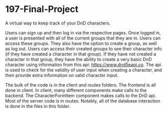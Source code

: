 # 197-Final-Project
A virtual way to keep track of your DnD characters.

Users can sign up and then log in via the respective pages. Once logged in, a user is presented with
all of the current groups that they are in. Users can access these groups. They also have the option 
to create a group, as well as log out. Users can access their created groups to see their character 
info (if they have created a character in that group). If they have not created a character in that 
group, they have the ability to create a very basic DnD character using information from this 
api: https://www.dnd5eapi.co. The api is used to check for the validity of user input when
creating a character, and then provide extra information on valid character input.

The bulk of the code is in the client and routes folders. The frontend is all done in client. In client, many different components make calls to the backend. The CharacterFormItem component makes calls to the DnD api. Most of the server code is in routes. Notably, all of the database interaction is done in the files in this folder.
